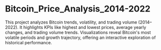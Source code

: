 # Bitcoin_Price_Analysis_2014-2022
This project analyzes Bitcoin trends, volatility, and trading volume (2014–2022). It highlights KPIs like highest and lowest prices, average yearly changes, and trading volume trends. Visualizations reveal Bitcoin's most volatile periods and growth trajectory, offering an interactive exploration of historical performance.
